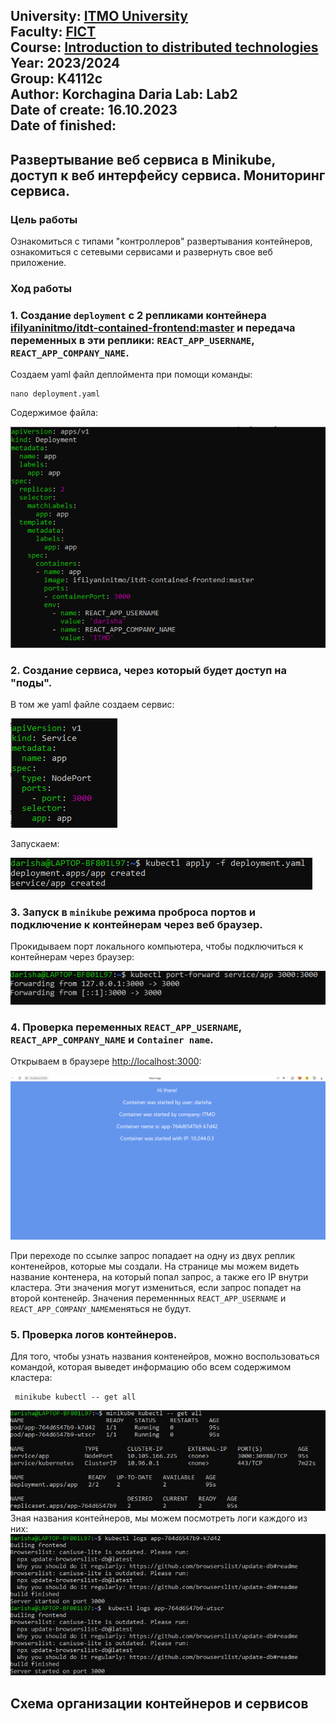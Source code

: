 University: [ITMO University](https://itmo.ru/ru/)  
Faculty: [FICT](https://fict.itmo.ru)  
Course: [Introduction to distributed technologies](https://github.com/itmo-ict-faculty/introduction-to-distributed-technologies)  
Year: 2023/2024  
Group: K4112c  
Author: Korchagina Daria 
Lab: Lab2  
Date of create: 16.10.2023  
Date of finished: 
---
## Развертывание веб сервиса в Minikube, доступ к веб интерфейсу сервиса. Мониторинг сервиса.

### Цель работы

Ознакомиться с типами "контроллеров" развертывания контейнеров, ознакомиться с сетевыми сервисами и развернуть свое веб приложение. 

### Ход работы
### 1. Создание `deployment` с 2 репликами контейнера [ifilyaninitmo/itdt-contained-frontend:master](https://hub.docker.com/repository/docker/ifilyaninitmo/itdt-contained-frontend) и передача переменных в эти реплики: `REACT_APP_USERNAME`, `REACT_APP_COMPANY_NAME`.

Создаем yaml файл деплоймента при помощи команды:

```
nano deployment.yaml
```
Содержимое файла:

![deployment](/lab2/Deployment.png)

### 2. Создание сервиса, через который будет доступ на "поды".
В том же yaml файле создаем сервис:

![service](/lab2/Service.png)

Запускаем:

![apply](/lab2/Apply.png)

### 3. Запуск в `minikube` режима проброса портов и подключение к контейнерам через веб браузер.

Прокидываем порт локального компьютера, чтобы подключиться к контейнерам через браузер:

![port-forward](/lab2/PF.png)

### 4. Проверка переменных `REACT_APP_USERNAME`, `REACT_APP_COMPANY_NAME` и `Container name`.

Открываем в браузере [http://localhost:3000](http://localhost:3000):

![3000](/lab2/3000.png)

При переходе по ссылке запрос попадает на одну из двух реплик контенейров, которые мы создали. На странице мы можем видеть название контенера, на который попал запрос, а также его IP внутри кластера. Эти значения могут измениться, если запрос попадет на второй контенейр. Значения переменнных  `REACT_APP_USERNAME` и `REACT_APP_COMPANY_NAME`меняться не будут.


### 5. Проверка логов контейнеров.
Для того, чтобы узнать названия контенейров, можно воспользоваться командой, которая выведет информацию обо всем содержимом кластера:

```
 minikube kubectl -- get all
```
![get all](/lab2/GA.png)
Зная названия контейнеров, мы можем посмотреть логи каждого из них:
![Logs](/lab2/Logs.png)

## Схема организации контейнеров и сервисов

